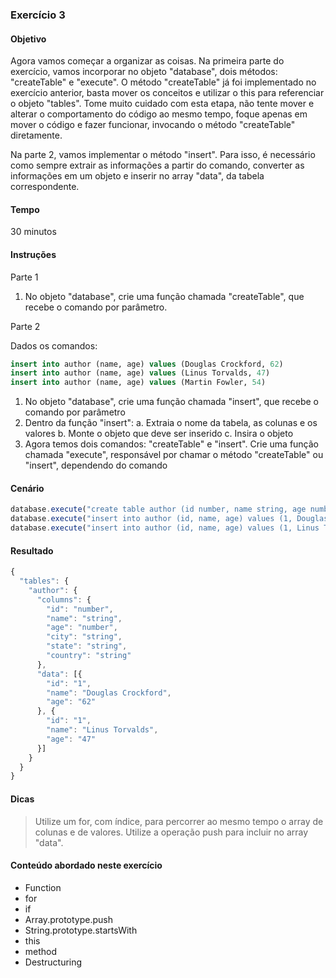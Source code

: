 ### Exercício 3

#### Objetivo
Agora vamos começar a organizar as coisas. Na primeira parte do exercício, vamos incorporar no objeto "database", dois métodos: "createTable" e "execute". O método "createTable" já foi implementado no exercício anterior, basta mover os conceitos e utilizar o this para referenciar o objeto "tables". Tome muito cuidado com esta etapa, não tente mover e alterar o comportamento do código ao mesmo tempo, foque apenas em mover o código e fazer funcionar, invocando o método "createTable" diretamente.

Na parte 2, vamos implementar o método "insert". Para isso, é necessário como sempre extrair as informações a partir do comando, converter as informações em um objeto e inserir no array "data", da tabela correspondente.

#### Tempo
30 minutos

#### Instruções

Parte 1

1. No objeto "database", crie uma função chamada "createTable", que recebe o comando por parâmetro.

Parte 2

Dados os comandos: 

```sql
insert into author (name, age) values (Douglas Crockford, 62)
insert into author (name, age) values (Linus Torvalds, 47)
insert into author (name, age) values (Martin Fowler, 54)
```

1. No objeto "database", crie uma função chamada "insert", que recebe o comando por parâmetro
2. Dentro da função "insert":
  a. Extraia o nome da tabela, as colunas e os valores
  b. Monte o objeto que deve ser inserido
  c. Insira o objeto
3. Agora temos dois comandos: "createTable" e "insert". Crie uma função chamada "execute", responsável por chamar o método "createTable" ou "insert", dependendo do comando

#### Cenário

```javascript
database.execute("create table author (id number, name string, age number, city string, state string, country string)");
database.execute("insert into author (id, name, age) values (1, Douglas Crockford, 62)");
database.execute("insert into author (id, name, age) values (1, Linus Torvalds, 47)");
```

#### Resultado

```javascript
{
  "tables": {
    "author": {
      "columns": {
        "id": "number",
        "name": "string",
        "age": "number",
        "city": "string",
        "state": "string",
        "country": "string"
      },
      "data": [{
        "id": "1",
        "name": "Douglas Crockford",
        "age": "62"
      }, {
        "id": "1",
        "name": "Linus Torvalds",
        "age": "47"
      }]
    }
  }
}
```

#### Dicas

> Utilize um for, com índice, para percorrer ao mesmo tempo o array de colunas e de valores. Utilize a operação push para incluir no array "data".

#### Conteúdo abordado neste exercício

* Function
* for
* if
* Array.prototype.push
* String.prototype.startsWith
* this
* method
* Destructuring